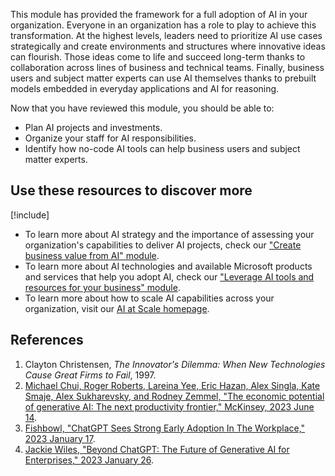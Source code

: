 This module has provided the framework for a full adoption of AI in your organization. Everyone in an organization has a role to play to achieve this transformation. At the highest levels, leaders need to prioritize AI use cases strategically and create environments and structures where innovative ideas can flourish. Those ideas come to life and succeed long-term thanks to collaboration across lines of business and technical teams. Finally, business users and subject matter experts can use AI themselves thanks to prebuilt models embedded in everyday applications and AI for reasoning.



Now that you have reviewed this module, you should be able to:

* Plan AI projects and investments.
* Organize your staff for AI responsibilities.
* Identify how no-code AI tools can help business users and subject matter experts.

## Use these resources to discover more

[!include[](../../../includes/open-link-in-new-tab-note.md)]

* To learn more about AI strategy and the importance of assessing your organization's capabilities to deliver AI projects, check our ["Create business value from AI" module](/training/modules/create-business-value).
* To learn more about AI technologies and available Microsoft products and services that help you adopt AI, check our ["Leverage AI tools and resources for your business" module](/training/modules/leverage-ai-tools).
* To learn more about how to scale AI capabilities across your organization, visit our [AI at Scale homepage](https://www.microsoft.com/research/project/ai-at-scale/).

## References

1. Clayton Christensen, *The Innovator's Dilemma: When New Technologies Cause Great Firms to Fail*, 1997. 
1. [Michael Chui, Roger Roberts, Lareina Yee, Eric Hazan, Alex Singla, Kate Smaje, Alex Sukharevsky, and Rodney Zemmel, "The economic potential of generative AI: The next productivity frontier," McKinsey, 2023 June 14](https://www.mckinsey.com/capabilities/mckinsey-digital/our-insights/the-economic-potential-of-generative-ai-the-next-productivity-frontier).
1. [Fishbowl, "ChatGPT Sees Strong Early Adoption In The Workplace," 2023 January 17](https://www.fishbowlapp.com/insights/chatgpt-sees-strong-early-adoption-in-the-workplace/).
1. [Jackie Wiles, "Beyond ChatGPT: The Future of Generative AI for Enterprises," 2023 January 26](https://www.gartner.com/en/articles/beyond-chatgpt-the-future-of-generative-ai-for-enterprises).